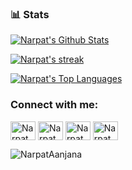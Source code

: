 <!--
<h1 align="center">Hi <img src="https://raw.githubusercontent.com/MartinHeinz/MartinHeinz/master/wave.gif" width="40" height="40">, I'm Narpat Aanjana</h1>
 <h3  align="center">An undergraduate student, tech enthusiast and  learner</h3>
<img width="350" padding-top="500" align="right" alt="Github" src="https://user-images.githubusercontent.com/48678280/88862734-4903af80-d201-11ea-968b-9c939d88a37c.gif" />
<h2>HELLO, I’m Narpat Aanjana </h2>
<h3>B.Tech CS Student</h3>
<h3>I’m Interested in coding and playing with computers...</h3>
<h3>I Am working on UX/UI Design   </h3>
<h3>interested in web development </h3>
<h3> Now Doing Internship At IT Universe</h3>

<h2>📫 How to reach me ... </h2>
 <h3>Gmail -www.narpatanjana0@gmail.com</h3> 
<h3>Linkdin -www.linkedin.com/in/narpat-aanjana-84377620b/</h3> 
<h3>website -https://1194o.wordpress.com/</h3>
<h3>Leetcode -www.leetcode.com/Narpat/</h3>
 

   
    
   <p align="right">  <img src="https://komarev.com/ghpvc/?username=NarpatAanjana&label=Profile%20views&color=0e75b6&style=flat" alt="NarpatAanjana" /> </p
  <p align="left">
  <img width="140" src="https://user-images.githubusercontent.com/6661165/91657958-61b4fd00-eb00-11ea-9def-dc7ef5367e34.png" />  
  <h2 align="left">GitHub Profile Trophy</h2>
  <p align="center">**************🏆**************</p>
  </p>
 

<p align="center">  <a href="https://github.com/ryo-ma/github-profile-trophy"><img src="https://github-profile-trophy.vercel.app/?username=NarpatAanjana" alt="NarpatAanjana" /></a> </p>


<h2> ## 🚀 Languages and Tools: </h2>

[![javascript](https://img.shields.io/badge/JavaScript-323330?style=for-the-badge&logo=javascript&logoColor=F7DF1E)](https://itsrakesh.co)
[![TypeScript](https://img.shields.io/badge/TypeScript-007ACC?style=for-the-badge&logo=typescript&logoColor=white)](https://itsrakesh.co)
[![python](https://img.shields.io/badge/Python-FFD43B?style=for-the-badge&logo=python&logoColor=darkgreen)](https://itsrakesh.co)
[![java](https://img.shields.io/badge/Java-ED8B00?style=for-the-badge&logo=java&logoColor=white)](https://itsrakesh.co)
[![c++](https://img.shields.io/badge/C%2B%2B-00599C?style=for-the-badge&logo=c%2B%2B&logoColor=white)](https://itsrakesh.co)
[![html5](https://img.shields.io/badge/HTML5-E34F26?style=for-the-badge&logo=html5&logoColor=white)](https://itsrakesh.co)
[![css3](https://img.shields.io/badge/CSS3-1572B6?style=for-the-badge&logo=css3&logoColor=white)](https://itsrakesh.co)
[![plsql](https://img.shields.io/badge/PLSQL-F80000?style=for-the-badge&logo=oracle&logoColor=black)](https://itsrakesh.co)
[![sqlite](https://img.shields.io/badge/SQLite-07405E?style=for-the-badge&logo=sqlite&logoColor=white)](https://itsrakesh.co)
</br>
<p align="left"> 
 
<a href="https://www.w3schools.in/c-tutorial/" target="_blank"> <img src="https://raw.githubusercontent.com/devicons/devicon/master/icons/c/c-original.svg" alt="C" width="50" height="50"/> </a>
<a href="https://www.w3schools.com/cpp/" target="_blank"> <img src="https://raw.githubusercontent.com/devicons/devicon/master/icons/cplusplus/cplusplus-original.svg" alt="cplusplus" width="50" height="50"/> </a>  
 <a href="https://www.w3.org/html/" target="_blank"> <img src="https://raw.githubusercontent.com/devicons/devicon/master/icons/html5/html5-original-wordmark.svg" alt="html5" width="50" height="50"/> </a>
<a href="https://www.w3schools.com/css/" target="_blank"> <img src="https://raw.githubusercontent.com/devicons/devicon/master/icons/css3/css3-original-wordmark.svg" alt="css3" width="50" height="50"/> </a>
 </br>
 </br>
 <a href="https://git-scm.com/" target="_blank"> <img src="https://www.vectorlogo.zone/logos/git-scm/git-scm-icon.svg" alt="git" width="50" height="50"/> </a>
<a href="https://www.linux.org/" target="_blank"> <img src="https://raw.githubusercontent.com/devicons/devicon/master/icons/linux/linux-original.svg" alt="linux" width="50" height="50"/> </a>
<a href="https://www.figma.com/" target="_blank"> <img src="https://raw.githubusercontent.com/devicons/devicon/master/icons/figma/figma-original.svg" alt="figma" width="50"
 height="50"/> </a>
 <a href="https://www.wordpress.com/" target="_blank"> <img src="https://raw.githubusercontent.com/devicons/devicon/master/icons/wordpress/wordpress-original.svg" alt="wordpress" width="50" height="50"/> </a>
 <a href="https://github.com/" target="_blank"> <img src="https://www.vectorlogo.zone/logos/github/github-icon.svg" alt="github" width="50" height="50"/> </a>

<br/>

## 📊 My Github Stats
<p>

<a href="https://github.com/NarpatAanjana/github-readme-stats"><img alt="Narpat's Github Stats" src="https://github-readme-stats.vercel.app/api?username=NarpatAanjana&show_icons=true&count_private=true&theme=react&hide_border=true&bg_color=0D1117" /></a>

 <p>
<a href="https://github.com/NarpatAanjana/github-readme-stats"><img alt="Narpat's Top Languages" src="https://github-readme-stats.vercel.app/api/top-langs/?username=NarpatAanjana&langs_count=8&count_private=true&layout=compact&theme=react&hide_border=true&bg_color=0D1117" /></a></p>
   <br/>
 <p>
 <a href="https://github.com/NarpatAanjana/github-readme-streak-stats">
           <img title="🔥 Get streak stats for your profile at git.io/streak-stats" alt="Narpat's streak" src="https://github-readme-streak-stats.herokuapp.com/?user=NarpatAanjana&theme=black-ice&hide_border=true&stroke=0000&background=060A0CD0"/>
    </a>
</p>
</p>
<br/>

<a href="https://github.com/NarpatAanjana/github-readme-activity-graph"><img alt="Narpat's Activity Graph" src="https://activity-graph.herokuapp.com/graph?username=NarpatAanjana&bg_color=0D1117&color=5BCDEC&line=5BCDEC&point=FFFFFF&hide_border=true" /></a>
</p>
</p>

### Conect with me: 
<p align="left">
<a href="https://linkedin.com/in/narpat-aanjana-84377620b" target="blank"><img align="center" src="https://raw.githubusercontent.com/rahuldkjain/github-profile-readme-generator/master/src/images/icons/Social/linked-in-alt.svg" alt="Narpat Aanjana" height="30" width="40" /></a>
<a href="https://www.codechef.com/users/narpatanjana0" target="blank"><img align="center" src="https://cdn.jsdelivr.net/npm/simple-icons@3.1.0/icons/codechef.svg" alt="Narpat Aanjana" height="30" width="40" /></a>
<a href="https://www.hackerrank.com/narpatanjana0" target="blank"><img align="center" src="https://raw.githubusercontent.com/rahuldkjain/github-profile-readme-generator/master/src/images/icons/Social/hackerrank.svg" alt="Narpat Aanjana" height="30" width="40" /></a>
<a href="https://codeforces.com/profile/narpat" target="blank"><img align="center" src="https://cdn.jsdelivr.net/npm/simple-icons@3.0.1/icons/codeforces.svg" alt="Narpat Aanjana" height="30" width="40" /></a>
<a href="https://leetcode.com/Narpat/" target="blank"><img align="center" src="https://raw.githubusercontent.com/rahuldkjain/github-profile-readme-generator/master/src/images/icons/Social/leet-code.svg" alt="Narpat Aanjana" height="30" width="40" /></a>
<a href="https://auth.geeksforgeeks.org/user/narpatanjana0/" target="blank"><img align="center" src="https://raw.githubusercontent.com/rahuldkjain/github-profile-readme-generator/master/src/images/icons/Social/geeks-for-geeks.svg" alt="tanmay777leon" height="30" width="40" /></a>
 
 
</p>
    
NarpatAanjana is a â¨ special â¨ repository because its `README.md` (this file) appears on your GitHub profile.
You can click the Preview link to take a look at your changes.


 [![p1.png](https://i.postimg.cc/k5LjD1TD/p1.png)](https://postimg.cc/mcN35wfG)

[![ff.jpg](https://i.postimg.cc/QdCdttWK/ff.jpg)](https://postimg.cc/NKhcCQDQ)

 <p align="right">
 <img src="https://user-images.githubusercontent.com/86047565/209903175-e7847e93-eb6e-4755-9fc2-3f7001c80e8e.gif">
 </p>

<a href="https://github.com/NarpatAanjana/github-readme-activity-graph"><img alt="Narpat's Activity Graph" src="https://activity-graph.herokuapp.com/graph?username=NarpatAanjana&bg_color=0D1117&color=5BCDEC&line=5BCDEC&point=FFFFFF&hide_border=true" /></a>


### 🔝 Most used languages

<a href="https://github.com/NarpatAanjana/github-readme-stats"><img alt="Narpat's Top Languages" src="https://github-readme-stats.vercel.app/api/top-langs/?username=NarpatAanjana&langs_count=8&count_private=true&layout=compact&theme=react&hide_border=true&bg_color=0D1117" /></a>

---
 <img src="https://github-readme-streak-stats.herokuapp.com/?user=NarpatAanjana&theme=tokyonight&hide_border=true" alt="Narpat's github streak" width="48%" > 
ive)
[![plsql](https://img.shields.io/badge/PLSQL-F80000?style=for-the-badge&logo=oracle&logoColor=black)](https://narpataanjana.live)
[![sqlite](https://img.shields.io/badge/SQLite-07405E?style=for-the-badge&logo=sqlite&logoColor=white)](https://narpataanjana.live)
[![java](https://img.shields.io/badge/Java-ED8B00?style=for-the-badge&logo=java&logoColor=white)](https://narpataanjana.live)
[![nextjs](https://img.shields.io/badge/Next-black?style=for-the-badge&logo=next.js&logoColor=white)](https://narpataanjana.live)
[![nodejs](https://img.shields.io/badge/Node.js-339933?style=for-the-badge&logo=nodedotjs&logoColor=white)](https://narpataanjana.live)
[![expressjs](https://img.shields.io/badge/Express.js-000000?style=for-the-badge&logo=express&logoColor=white)](https://narpataanjana.live)
[![flask](https://img.shields.io/badge/Flask-000000?style=for-the-badge&logo=flask&logoColor=white)](https://narpataanjana.live)
[![Chakra](https://img.shields.io/badge/chakra-%234ED1C5.svg?style=for-the-badge&logo=chakraui&logoColor=white)](https://narpataanjana.live)
[![Next UI](https://img.shields.io/badge/NextUI-black?style=for-the-badge&logo=next.js&logoColor=white)](https://narpataanjana.live)
[![material ui](https://img.shields.io/badge/Material%20UI-007FFF?style=for-the-badge&logo=mui&logoColor=white)](https://narpataanjana.live)
[![mongodb](https://img.shields.io/badge/MongoDB-4EA94B?style=for-the-badge&logo=mongodb&logoColor=white)](https://narpataanjana.live)
[![Figma](https://img.shields.io/badge/firebase-ffca28?style=for-the-badge&logo=firebase&logoColor=black)
[!Adobe Illustrator](https://img.shields.io/badge/Netlify-00C7B7?style=for-the-badge&logo=netlify&logoColor=white)
[![Wordpress](https://img.shields.io/badge/vercel-%23000000.svg?style=for-the-badge&logo=vercel&logoColor=white
[![pycharm](https://img.shields.io/badge/PyCharm-000000.svg?&style=for-the-badge&logo=PyCharm&logoColor=white)]
[![intellijidea](https://img.shields.io/badge/IntelliJIDEA-000000.svg?style=for-the-badge&logo=intellij-idea&logoColor=white)]

<details>



<h1 align="center">Hi <img src="https://raw.githubusercontent.com/MartinHeinz/MartinHeinz/master/wave.gif" width="30"></a>, I'm Narpat Aanjana</h1>
<h3 align="center">🌐 Web Developer 👨‍💻 Designer ✈️ Internet Explorer 🥷 Tech Enthusiast</h3>

- 🌱 I’m currently learning ****

- 👨‍💻 All of my projects are available [here]

- 💬 Ask me about **Web Development**

- 📫 How to reach me *

### 🤝 Connect with me:

[![Portfolio](https://img.shields.io/badge/Portfolio-000000?style=for-the-badge&logo=Portfolio&logoColor=white)](https://narpataanjana.live)
[![Twitter](https://img.shields.io/badge/Twitter-1DA1F2?style=for-the-badge&logo=twitter&logoColor=white)](https://twitter.com/Narpat0AAnjana)
[![LinkedIn](https://img.shields.io/badge/LinkedIn-0077B5?style=for-the-badge&logo=linkedin&logoColor=white)](https://www.linkedin.com/in/narpat-aanjana-84377620b)
[![Discord](https://img.shields.io/badge/Discord-000000?style=for-the-badge&logo=Discord&logoColor=white)](https://discord.gg/VeRQnt36KH)


  
 
 
 





### 🧑‍💻 Languages

[![javascript](https://img.shields.io/badge/JavaScript-323330?style=for-the-badge&logo=javascript&logoColor=F7DF1E)](https://narpataanjana.live)
[![TypeScript](https://img.shields.io/badge/TypeScript-007ACC?style=for-the-badge&logo=typescript&logoColor=white)](https://narpataanjana.live)
[![python](https://img.shields.io/badge/Python-FFD43B?style=for-the-badge&logo=python&logoColor=darkgreen)](https://narpataanjana.live)
[![c++](https://img.shields.io/badge/C%2B%2B-00599C?style=for-the-badge&logo=c%2B%2B&logoColor=white)](https://narpataanjana.live)
[![html5](https://img.shields.io/badge/HTML5-E34F26?style=for-the-badge&logo=html5&logoColor=white)](https://narpataanjana.live)
[![css3](https://img.shields.io/badge/CSS3-1572B6?style=for-the-badge&logo=css3&logoColor=white)](https://narpataanjana.live)

### 🧩 Frameworks/Libraries

[![react](https://img.shields.io/badge/React-20232A?style=for-the-badge&logo=react&logoColor=61DAFB)](https://narpataanjana.live)
[![jquery](https://img.shields.io/badge/jQuery-0769AD?style=for-the-badge&logo=jquery&logoColor=white)](https://narpataanjana.live)

### 💅 UI Frameworks/Tools

[![sass](https://img.shields.io/badge/Sass-CC6699?style=for-the-badge&logo=sass&logoColor=white)](https://narpataanjana.live)
[![bootstrap](https://img.shields.io/badge/Bootstrap-563D7C?style=for-the-badge&logo=bootstrap&logoColor=white)](https://narpataanjana.live)

### 🗃️ Databases

[![mysql](https://img.shields.io/badge/MySQL-005C84?style=for-the-badge&logo=mysql&logoColor=white)](https://narpataanjana.live)

### ⚒️ Tools

[![git](https://img.shields.io/badge/GIT-E44C30?style=for-the-badge&logo=git&logoColor=white)
[![github](https://img.shields.io/badge/GitHub-100000?style=for-the-badge&logo=github&logoColor=white)
[![postman](https://img.shields.io/badge/Postman-FF6C37?style=for-the-badge&logo=Postman&logoColor=white)
[![Adriod Studio](https://img.shields.io/badge/Docker-2CA5E0?style=for-the-badge&logo=docker&logoColor=white)

### 🧠 IDEs/Text Editors I use

[![vscode](https://img.shields.io/badge/Visual_Studio_Code-0078D4?style=for-the-badge&logo=visual%20studio%20code&logoColor=white)]
[![Sublime](https://img.shields.io/badge/WebStorm-000000?style=for-the-badge&logo=WebStorm&logoColor=white)]
[![Atom](https://img.shields.io/badge/Codesandbox-000000?style=for-the-badge&logo=CodeSandbox&logoColor=white)]
[![notepad++](https://img.shields.io/badge/Notepad++-90E59A.svg?style=for-the-badge&logo=notepad%2B%2B&logoColor=black)]
[![Jupyter Notebook](https://img.shields.io/badge/replit-667881?style=for-the-badge&logo=replit&logoColor=white)]

### 💻 Workspace

[![windows](https://img.shields.io/badge/Windows-0078D6?style=for-the-badge&logo=windows&logoColor=white)](https://itsrakesh.co)>
-->

### 📊 Stats

<a href="https://github.com/NarpatAanjana/github-readme-stats"><img alt="Narpat's Github Stats" src="https://github-readme-stats.vercel.app/api?username=NarpatAanjana&show_icons=true&count_private=true&theme=react&hide_border=true&bg_color=0D1117" /></a>   

<a href="https://github.com/NarpatAanjana/github-readme-streak-stats">
           <img title="🔥 Get streak stats for your profile at git.io/streak-stats" alt="Narpat's streak" src="https://github-readme-streak-stats.herokuapp.com/?user=NarpatAanjana&theme=black-ice&hide_border=true&stroke=0000&background=060A0CD0"/>
    </a>
    
 <a href="https://github.com/NarpatAanjana/github-readme-stats"><img alt="Narpat's Top Languages" src="https://github-readme-stats.vercel.app/api/top-langs/?username=NarpatAanjana&langs_count=8&count_private=true&layout=compact&theme=react&hide_border=true&bg_color=0D1117" /></a>
 
 ### Connect with me: 
<p align="left">
<a href="https://linkedin.com/in/narpat-aanjana-84377620b" target="blank"><img align="center" src="https://raw.githubusercontent.com/rahuldkjain/github-profile-readme-generator/master/src/images/icons/Social/linked-in-alt.svg" alt="Narpat Aanjana" height="30" width="40" /></a>
<a href="https://www.hackerrank.com/narpatanjana0" target="blank"><img align="center" src="https://raw.githubusercontent.com/rahuldkjain/github-profile-readme-generator/master/src/images/icons/Social/hackerrank.svg" alt="Narpat Aanjana" height="30" width="40" /></a>
<a href="https://leetcode.com/Narpat/" target="blank"><img align="center" src="https://raw.githubusercontent.com/rahuldkjain/github-profile-readme-generator/master/src/images/icons/Social/leet-code.svg" alt="Narpat Aanjana" height="30" width="40" /></a>
<a href="https://auth.geeksforgeeks.org/user/narpatanjana0/" target="blank"><img align="center" src="https://raw.githubusercontent.com/rahuldkjain/github-profile-readme-generator/master/src/images/icons/Social/geeks-for-geeks.svg" alt="Narpat Aanjana" height="30" width="40" /></a>

 
 
 <p align="left">  <img src="https://komarev.com/ghpvc/?username=NarpatAanjana&label=Profile%20views&color=ed8d00&style=flat" alt="NarpatAanjana" /> </p>






